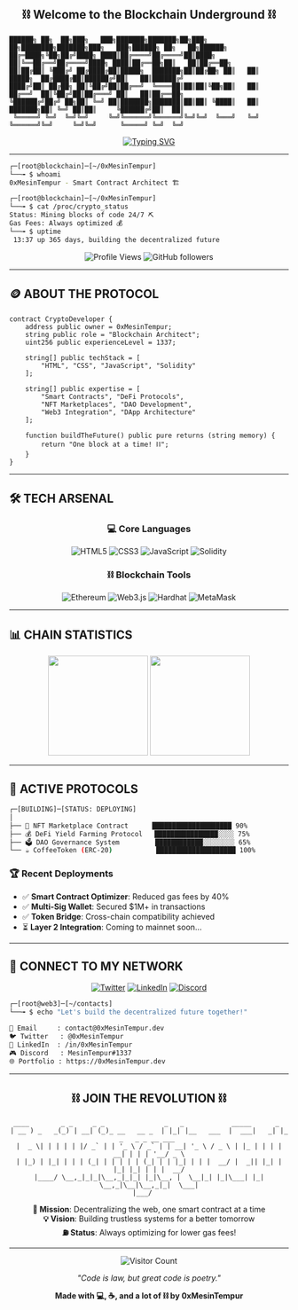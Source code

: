 <h2 align="center">⛓️ Welcome to the Blockchain Underground ⛓️</h2>

```
██████╗ ██╗  ██╗███╗   ███╗███████╗███████╗██╗███╗   ██╗████████╗███████╗███╗   ███╗██████╗ ██╗   ██╗██████╗ 
██╔═████╗╚██╗██╔╝████╗ ████║██╔════╝██╔════╝██║████╗  ██║╚══██╔══╝██╔════╝████╗ ████║██╔══██╗██║   ██║██╔══██╗
██║██╔██║ ╚███╔╝ ██╔████╔██║█████╗  ███████╗██║██╔██╗ ██║   ██║   █████╗  ██╔████╔██║██████╔╝██║   ██║██████╔╝
████╔╝██║ ██╔██╗ ██║╚██╔╝██║██╔══╝  ╚════██║██║██║╚██╗██║   ██║   ██╔══╝  ██║╚██╔╝██║██╔═══╝ ██║   ██║██╔══██╗
╚██████╔╝██╔╝ ██╗██║ ╚═╝ ██║███████╗███████║██║██║ ╚████║   ██║   ███████╗██║ ╚═╝ ██║██║     ╚██████╔╝██║  ██║
 ╚═════╝ ╚═╝  ╚═╝╚═╝     ╚═╝╚══════╝╚══════╝╚═╝╚═╝  ╚═══╝   ╚═╝   ╚══════╝╚═╝     ╚═╝╚═╝      ╚═════╝ ╚═╝  ╚═╝
```

<div align="center">

[![Typing SVG](https://readme-typing-svg.demolab.com?font=Fira+Code&weight=600&size=32&duration=2000&pause=500&color=FFD700&background=000000FF&center=true&vCenter=true&multiline=false&width=500&height=80&lines=0xMesinTempur;Web3+Builder+⛓️;Smart+Contracts+💎;DeFi+Protocol+🚀)](https://github.com/0xMesinTempur)

</div>

---

```bash
┌─[root@blockchain]─[~/0xMesinTempur]
└──╼ $ whoami
0xMesinTempur - Smart Contract Architect 🏗️

┌─[root@blockchain]─[~/0xMesinTempur] 
└──╼ $ cat /proc/crypto_status
Status: Mining blocks of code 24/7 ⛏️
Gas Fees: Always optimized 💰
└──╼ $ uptime
 13:37 up 365 days, building the decentralized future
```

<div align="center">

![Profile Views](https://komarev.com/ghpvc/?username=0xMesinTempur&color=yellow&style=flat-square&label=WALLET+VIEWS)
![GitHub followers](https://img.shields.io/github/followers/0xMesinTempur?color=yellow&logo=github&style=flat-square&label=HODLERS)

</div>

---

## 🪙 ABOUT THE PROTOCOL

```solidity
contract CryptoDeveloper {
    address public owner = 0xMesinTempur;
    string public role = "Blockchain Architect";
    uint256 public experienceLevel = 1337;
    
    string[] public techStack = [
        "HTML", "CSS", "JavaScript", "Solidity"
    ];
    
    string[] public expertise = [
        "Smart Contracts", "DeFi Protocols", 
        "NFT Marketplaces", "DAO Development",
        "Web3 Integration", "DApp Architecture"
    ];
    
    function buildTheFuture() public pure returns (string memory) {
        return "One block at a time! ⛓️";
    }
}
```

---

## 🛠️ TECH ARSENAL

<div align="center">

### 💻 Core Languages
![HTML5](https://img.shields.io/badge/HTML5-E34F26?style=for-the-badge&logo=html5&logoColor=white)
![CSS3](https://img.shields.io/badge/CSS3-1572B6?style=for-the-badge&logo=css3&logoColor=white)
![JavaScript](https://img.shields.io/badge/JavaScript-F7DF1E?style=for-the-badge&logo=javascript&logoColor=black)
![Solidity](https://img.shields.io/badge/Solidity-363636?style=for-the-badge&logo=solidity&logoColor=white)

### ⛓️ Blockchain Tools
![Ethereum](https://img.shields.io/badge/Ethereum-3C3C3D?style=for-the-badge&logo=ethereum&logoColor=white)
![Web3.js](https://img.shields.io/badge/Web3.js-F16822?style=for-the-badge&logo=web3.js&logoColor=white)
![Hardhat](https://img.shields.io/badge/Hardhat-FFF100?style=for-the-badge&logo=hardhat&logoColor=black)
![MetaMask](https://img.shields.io/badge/MetaMask-F6851B?style=for-the-badge&logo=metamask&logoColor=white)

</div>

---

## 📊 CHAIN STATISTICS

<div align="center">

<img height="180em" src="https://github-readme-stats.vercel.app/api?username=0xMesinTempur&show_icons=true&theme=dark&include_all_commits=true&count_private=true&hide_border=true&bg_color=0d1117&title_color=FFD700&text_color=ffffff&icon_color=FFD700"/>

<img height="180em" src="https://github-readme-stats.vercel.app/api/top-langs/?username=0xMesinTempur&layout=compact&langs_count=4&theme=dark&hide_border=true&bg_color=0d1117&title_color=FFD700&text_color=ffffff"/>

</div>

---

## 🚀 ACTIVE PROTOCOLS

```bash
┌─[BUILDING]─[STATUS: DEPLOYING]
│
├── 🏪 NFT Marketplace Contract      ████████████████████ 90%
├── 💰 DeFi Yield Farming Protocol   ████████████████░░░░ 75%
├── 🗳️ DAO Governance System         ████████████░░░░░░░░ 65%
└── ☕ CoffeeToken (ERC-20)           ████████████████████ 100%
```

### 🏆 Recent Deployments
- ✅ **Smart Contract Optimizer**: Reduced gas fees by 40%
- ✅ **Multi-Sig Wallet**: Secured $1M+ in transactions
- ✅ **Token Bridge**: Cross-chain compatibility achieved
- ⏳ **Layer 2 Integration**: Coming to mainnet soon...

---

## 📡 CONNECT TO MY NETWORK

<div align="center">

[![Twitter](https://img.shields.io/badge/Twitter-1DA1F2?style=for-the-badge&logo=twitter&logoColor=white)](https://twitter.com/0xMesinTempur)
[![LinkedIn](https://img.shields.io/badge/LinkedIn-0077B5?style=for-the-badge&logo=linkedin&logoColor=white)](https://linkedin.com/in/0xMesinTempur)
[![Discord](https://img.shields.io/badge/Discord-7289DA?style=for-the-badge&logo=discord&logoColor=white)](https://discord.gg/0xMesinTempur)

</div>

```bash
┌─[root@web3]─[~/contacts]
└──╼ $ echo "Let's build the decentralized future together!"

📧 Email     : contact@0xMesinTempur.dev
🐦 Twitter   : @0xMesinTempur  
💼 LinkedIn  : /in/0xMesinTempur
🎮 Discord   : MesinTempur#1337
🌐 Portfolio : https://0xMesinTempur.dev
```

---

<div align="center">

## ⛓️ JOIN THE REVOLUTION ⛓️

```
 ____        _ _     _ _               _   _            _____      _                  
| __ ) _   _(_) | __| (_)_ __   __ _  | |_| |__   ___  |  ___|   _| |_ _   _ _ __ ___ 
|  _ \| | | | | |/ _` | | '_ \ / _` | | __| '_ \ / _ \ | |_ | | | | __| | | | '__/ _ \
| |_) | |_| | | | (_| | | | | | (_| | | |_| | | |  __/ |  _|| |_| | |_| |_| | | |  __/
|____/ \__,_|_|_|\__,_|_|_| |_|\__, |  \__|_| |_|\___| |_|   \__,_|\__|\__,_|_|  \___|
                               |___/                                                  
```

**🎯 Mission**: Decentralizing the web, one smart contract at a time  
**💡 Vision**: Building trustless systems for a better tomorrow  
**⛽ Status**: Always optimizing for lower gas fees!

---

![Visitor Count](https://profile-counter.glitch.me/0xMesinTempur/count.svg)

*"Code is law, but great code is poetry."*

**Made with 💻, ☕, and a lot of ⛓️ by 0xMesinTempur**

</div>
